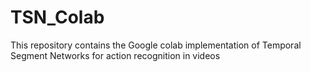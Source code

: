 # TSN_Colab
This repository contains the Google colab implementation of Temporal Segment Networks for action recognition in videos 

